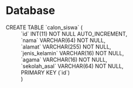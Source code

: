 # Database 
<dl>
  <dt> CREATE TABLE `calon_siswa` (</dt>
  <dd>	`id` INT(11) NOT NULL AUTO_INCREMENT,</dd>
  <dd>	`nama` VARCHAR(64) NOT NULL,</dd>
  <dd>	`alamat` VARCHAR(255) NOT NULL,</dd>
  <dd>	`jenis_kelamin` VARCHAR(16) NOT NULL,</dd>
  <dd>	`agama` VARCHAR(16) NOT NULL,</dd>
  <dd>	`sekolah_asal` VARCHAR(64) NOT NULL,</dd>
  <dd>	PRIMARY KEY (`id`)</dd>
  <dd>)</dd>
</dl>
